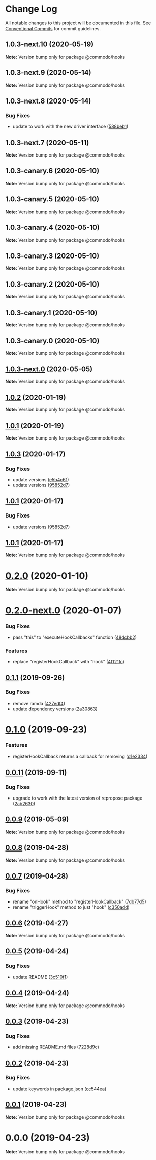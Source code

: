 # Change Log

All notable changes to this project will be documented in this file.
See [Conventional Commits](https://conventionalcommits.org) for commit guidelines.

## 1.0.3-next.10 (2020-05-19)

**Note:** Version bump only for package @commodo/hooks





## 1.0.3-next.9 (2020-05-14)

**Note:** Version bump only for package @commodo/hooks





## 1.0.3-next.8 (2020-05-14)


### Bug Fixes

* update to work with the new driver interface ([588beb1](https://github.com/webiny/commodo/commit/588beb1b5c01e14b5eb49ed3cbb5aaa020c29724))





## 1.0.3-next.7 (2020-05-11)

**Note:** Version bump only for package @commodo/hooks





## 1.0.3-canary.6 (2020-05-10)

**Note:** Version bump only for package @commodo/hooks





## 1.0.3-canary.5 (2020-05-10)

**Note:** Version bump only for package @commodo/hooks





## 1.0.3-canary.4 (2020-05-10)

**Note:** Version bump only for package @commodo/hooks





## 1.0.3-canary.3 (2020-05-10)

**Note:** Version bump only for package @commodo/hooks





## 1.0.3-canary.2 (2020-05-10)

**Note:** Version bump only for package @commodo/hooks





## 1.0.3-canary.1 (2020-05-10)

**Note:** Version bump only for package @commodo/hooks





## 1.0.3-canary.0 (2020-05-10)

**Note:** Version bump only for package @commodo/hooks





## [1.0.3-next.0](https://github.com/webiny/commodo/compare/@commodo/hooks@1.0.2...@commodo/hooks@1.0.3-next.0) (2020-05-05)

**Note:** Version bump only for package @commodo/hooks





## [1.0.2](https://github.com/webiny/commodo/compare/@commodo/hooks@1.0.3...@commodo/hooks@1.0.2) (2020-01-19)

**Note:** Version bump only for package @commodo/hooks





## [1.0.1](https://github.com/webiny/commodo/compare/@commodo/hooks@1.0.3...@commodo/hooks@1.0.1) (2020-01-19)

**Note:** Version bump only for package @commodo/hooks





## [1.0.3](https://github.com/webiny/commodo/compare/@commodo/hooks@1.0.1...@commodo/hooks@1.0.3) (2020-01-17)


### Bug Fixes

* update versions ([e5b4c61](https://github.com/webiny/commodo/commit/e5b4c61))
* update versions ([95852d7](https://github.com/webiny/commodo/commit/95852d7))





## [1.0.1](https://github.com/webiny/commodo/compare/@commodo/hooks@1.0.1...@commodo/hooks@1.0.1) (2020-01-17)


### Bug Fixes

* update versions ([95852d7](https://github.com/webiny/commodo/commit/95852d7))





## [1.0.1](https://github.com/webiny/commodo/compare/@commodo/hooks@0.2.0...@commodo/hooks@1.0.1) (2020-01-17)

**Note:** Version bump only for package @commodo/hooks





# [0.2.0](https://github.com/webiny/commodo/compare/@commodo/hooks@0.2.0-next.0...@commodo/hooks@0.2.0) (2020-01-10)

**Note:** Version bump only for package @commodo/hooks





# [0.2.0-next.0](https://github.com/webiny/commodo/compare/@commodo/hooks@0.1.1...@commodo/hooks@0.2.0-next.0) (2020-01-07)


### Bug Fixes

* pass "this" to "executeHookCallbacks" function ([48dcbb2](https://github.com/webiny/commodo/commit/48dcbb2))


### Features

* replace "registerHookCallback" with "hook" ([4f121fc](https://github.com/webiny/commodo/commit/4f121fc))





## [0.1.1](https://github.com/webiny/commodo/compare/@commodo/hooks@0.1.0...@commodo/hooks@0.1.1) (2019-09-26)


### Bug Fixes

* remove ramda ([427edf4](https://github.com/webiny/commodo/commit/427edf4))
* update dependency versions ([2a30863](https://github.com/webiny/commodo/commit/2a30863))





# [0.1.0](https://github.com/webiny/commodo/compare/@commodo/hooks@0.0.11...@commodo/hooks@0.1.0) (2019-09-23)


### Features

* registerHookCallback returns a callback for removing ([d1e2334](https://github.com/webiny/commodo/commit/d1e2334))





## [0.0.11](https://github.com/webiny/commodo/compare/@commodo/hooks@0.0.9...@commodo/hooks@0.0.11) (2019-09-11)


### Bug Fixes

* upgrade to work with the latest version of repropose package ([2ab2630](https://github.com/webiny/commodo/commit/2ab2630))





## [0.0.9](https://github.com/webiny/commodo/compare/@commodo/hooks@0.0.8...@commodo/hooks@0.0.9) (2019-05-09)

**Note:** Version bump only for package @commodo/hooks





## [0.0.8](https://github.com/webiny/commodo/compare/@commodo/hooks@0.0.7...@commodo/hooks@0.0.8) (2019-04-28)

**Note:** Version bump only for package @commodo/hooks





## [0.0.7](https://github.com/webiny/commodo/compare/@commodo/hooks@0.0.6...@commodo/hooks@0.0.7) (2019-04-28)


### Bug Fixes

* rename "onHook" method to "registerHookCallback" ([7db77d5](https://github.com/webiny/commodo/commit/7db77d5))
* rename "triggerHook" method to just "hook" ([c350add](https://github.com/webiny/commodo/commit/c350add))





## [0.0.6](https://github.com/webiny/commodo/compare/@commodo/hooks@0.0.5...@commodo/hooks@0.0.6) (2019-04-27)

**Note:** Version bump only for package @commodo/hooks





## [0.0.5](https://github.com/webiny/commodo/compare/@commodo/hooks@0.0.4...@commodo/hooks@0.0.5) (2019-04-24)


### Bug Fixes

* update README ([3c510f1](https://github.com/webiny/commodo/commit/3c510f1))





## [0.0.4](https://github.com/webiny/commodo/compare/@commodo/hooks@0.0.3...@commodo/hooks@0.0.4) (2019-04-24)

**Note:** Version bump only for package @commodo/hooks





## [0.0.3](https://github.com/webiny/commodo/compare/@commodo/hooks@0.0.2...@commodo/hooks@0.0.3) (2019-04-23)


### Bug Fixes

* add missing README.md files ([7228d9c](https://github.com/webiny/commodo/commit/7228d9c))





## [0.0.2](https://github.com/webiny/commodo/compare/@commodo/hooks@0.0.1...@commodo/hooks@0.0.2) (2019-04-23)


### Bug Fixes

* update keywords in package.json ([cc544ea](https://github.com/webiny/commodo/commit/cc544ea))





## [0.0.1](https://github.com/webiny/commodo/compare/@commodo/hooks@0.0.0...@commodo/hooks@0.0.1) (2019-04-23)

**Note:** Version bump only for package @commodo/hooks





# 0.0.0 (2019-04-23)

**Note:** Version bump only for package @commodo/hooks
